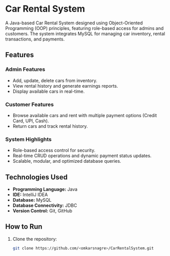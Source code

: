 # Car Rental System
A Java-based Car Rental System designed using Object-Oriented Programming (OOP) principles, featuring role-based access for admins and customers. The system integrates MySQL for managing car inventory, rental transactions, and payments.

## Features
### Admin Features
- Add, update, delete cars from inventory.
- View rental history and generate earnings reports.
- Display available cars in real-time.

### Customer Features
- Browse available cars and rent with multiple payment options (Credit Card, UPI, Cash).
- Return cars and track rental history.

### System Highlights
- Role-based access control for security.
- Real-time CRUD operations and dynamic payment status updates.
- Scalable, modular, and optimized database queries.

## Technologies Used
- **Programming Language:** Java  
- **IDE:** IntelliJ IDEA  
- **Database:** MySQL  
- **Database Connectivity:** JDBC  
- **Version Control:** Git, GitHub  

## How to Run
1. Clone the repository:
   ```bash
   git clone https://github.com/<omkarsnagre>/CarRentalSystem.git
